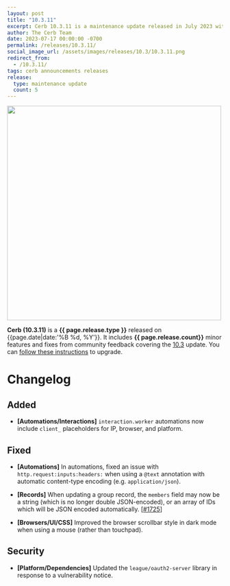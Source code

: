 ```yaml
---
layout: post
title: "10.3.11"
excerpt: Cerb 10.3.11 is a maintenance update released in July 2023 with 5 improvements from community feedback.
author: The Cerb Team
date: 2023-07-17 00:00:00 -0700
permalink: /releases/10.3.11/
social_image_url: /assets/images/releases/10.3/10.3.11.png
redirect_from:
  - /10.3.11/
tags: cerb announcements releases
release:
  type: maintenance update
  count: 5
---
```


<div class="cerb-screenshot">
<img src="{{page.social_image_url}}" class="screenshot" width="500">
</div>

**Cerb (10.3.11)** is a **{{ page.release.type }}** released on {{page.date|date:'%B %d, %Y'}}. It includes **{{ page.release.count}}** minor features and fixes from community feedback covering the [10.3](/releases/10.3/) update.  You can [follow these instructions](/docs/upgrading/) to upgrade.

# Changelog

## Added

* **[Automations/Interactions]** `interaction.worker` automations now include `client_` placeholders for IP, browser, and platform.

## Fixed

* **[Automations]** In automations, fixed an issue with `http.request:inputs:headers:` when using a `@text` annotation with automatic content-type encoding (e.g. `application/json`).

* **[Records]** When updating a group record, the `members` field may now be a string (which is no longer double JSON-encoded), or an array of IDs which will be JSON encoded automatically. [[#1725](https://github.com/jstanden/cerb/pull/1725)]

* **[Browsers/UI/CSS]** Improved the browser scrollbar style in dark mode when using a mouse (rather than touchpad).

## Security

* **[Platform/Dependencies]** Updated the `league/oauth2-server` library in response to a vulnerability notice.